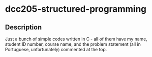 # dcc205-structured-programming

## Description

Just a bunch of simple codes written in C - all of them have my name, student ID number, course name, and the problem statement (all in Portuguese, unfortunately) commented at the top.

